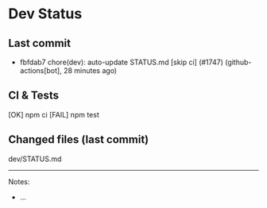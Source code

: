 # Dev Status

## Last commit
- fbfdab7 chore(dev): auto-update STATUS.md [skip ci] (#1747) (github-actions[bot], 28 minutes ago)
## CI & Tests
[OK] npm ci
[FAIL] npm test

## Changed files (last commit)
dev/STATUS.md

---
Notes:
- ...
